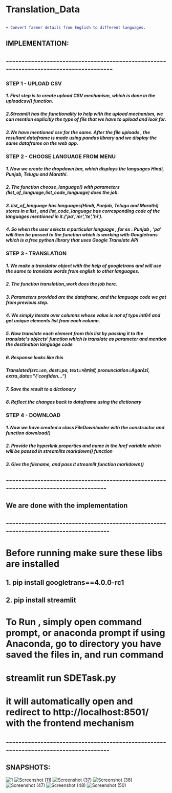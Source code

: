 # Translation_Data


```diff

+ Convert farmer details from English to different languages.

```

## IMPLEMENTATION:
## -------------------------------------------------------------------------------------


### STEP 1 - UPLOAD CSV
##### 1. First step is to create upload CSV mechanism, which is done in the uploadcsv() function. 
##### 2.Streamlit has the functionality to help with the upload mechanism, we can mention explicitly the type of file that we have to upload and look for. 
##### 3.We have mentioned csv for the same. After the file uploads , the resultant dataframe is made using pandas library and we display the same dataframe on the web app.



### STEP 2 - CHOOSE LANGUAGE FROM MENU
##### 1. Now we create the dropdown bar, which displays the languages Hindi, Punjab, Telugu and Marathi. 
##### 2. The function choose_language() with parameters (list_of_language,list_code_language) does the job. 
##### 3. list_of_language has languages(Hindi, Punjab, Telugu and Marathi) stores in a list , and list_code_language has corresponding code of the languages mentioned in it.('pa','mr','te','hi'). 
##### 4. So when the user selects a particular language , for ex : Punjab , 'pa' will then be passed to the function which is working with Googletrans which is a free python library that uses Google Translate API




### STEP 3 - TRANSLATION
##### 1. We make a translator object with the help of googletrans and will use the same to translate words from english to other languages.
##### 2. The function translation_work does the job here.
##### 3. Parameters provided are the dataframe, and the language code we got from previous step.
##### 4. We simply iterate over columns whose value is not of type int64 and get unique elements list from each column.
##### 5. Now translate each element from this list by passing it to the translate's objects' function which is translate as parameter and mention the destination language code 
##### 6. Response looks like this 
##### Translated(src=en, dest=pa, text=ਅੰਗਰੇਜ਼ੀ, pronunciation=Agarēzī, extra_data="{'confiden...")
##### 7. Save the result to a dictionary
##### 8. Reflect the changes back to dataframe using the dictionary



### STEP 4 - DOWNLOAD
##### 1. Now we have created a class FileDownloader with the constructor and function download()
##### 2. Provide the hyperlink properties and name in the href variable which will be passed in streamlits markdown() function
##### 3. Give the filename, and pass it streamlit function markdown()
## -----------------------------------------------------------------------------------


## We are done with the implementation


## ------------------------------------------------------------------------------------
# Before running make sure these libs are installed
## 1. pip install googletrans==4.0.0-rc1
## 2. pip install streamlit

# To Run , simply open command prompt, or anaconda prompt if using Anaconda, go to directory you have saved the files in, and run command
# streamlit run SDETask.py
# it will automatically open and redirect to http://localhost:8501/ with the frontend mechanism

## ------------------------------------------------------------------------------------

## SNAPSHOTS: 
![1](https://user-images.githubusercontent.com/45340840/166883118-d1b5e21c-83e2-4ee3-8fc4-d503c81674d9.png)
![Screenshot (11)](https://user-images.githubusercontent.com/45340840/166883136-dda3b816-5dc3-499d-aa5e-d778320ffce1.png)
![Screenshot (37)](https://user-images.githubusercontent.com/45340840/166883147-d5986bb7-616a-44d9-acea-6d14440ff911.png)
![Screenshot (38)](https://user-images.githubusercontent.com/45340840/166883174-9b572849-82d8-44b1-978c-666679ef390a.png)
![Screenshot (47)](https://user-images.githubusercontent.com/45340840/166883194-8f3d2537-2e9d-4b39-8890-60148a11383b.png)
![Screenshot (48)](https://user-images.githubusercontent.com/45340840/166883200-be41c564-0a43-4a6a-ba11-5e6456fb4a33.png)
![Screenshot (50)](https://user-images.githubusercontent.com/45340840/166883212-02888e32-af02-4d85-a2fc-792060db6461.png)



